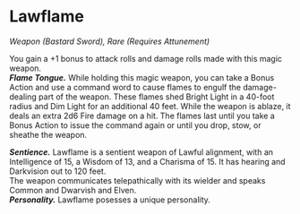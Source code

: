 # Lawflame
*Weapon (Bastard Sword), Rare (Requires Attunement)*

You gain a +1 bonus to attack rolls and damage rolls made with this magic weapon.  
***Flame Tongue.*** While holding this magic weapon, you can take a Bonus Action and use a command word to cause flames to engulf the damage-dealing part of the weapon. These flames shed Bright Light in a 40-foot radius and Dim Light for an additional 40 feet. While the weapon is ablaze, it deals an extra 2d6 Fire damage on a hit. The flames last until you take a Bonus Action to issue the command again or until you drop, stow, or sheathe the weapon.

***Sentience.*** Lawflame is a sentient weapon of Lawful alignment, with an Intelligence of 15, a Wisdom of 13, and a Charisma of 15. It has hearing and Darkvision out to 120 feet.  
The weapon communicates telepathically with its wielder and speaks Common and Dwarvish and Elven.  
***Personality.*** Lawflame posesses a unique personality.